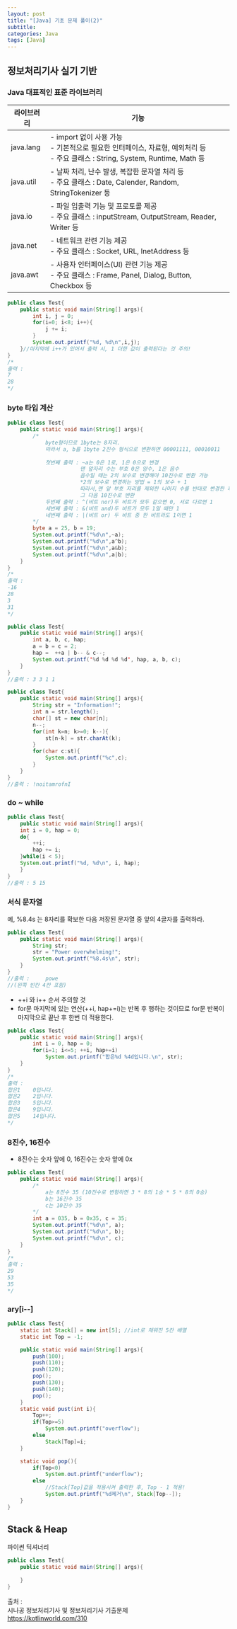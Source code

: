```yaml
---
layout: post
title: "[Java] 기초 문제 풀이(2)"
subtitle: 
categories: Java
tags: [Java]
--- 
```

## 정보처리기사 실기 기반  
### Java 대표적인 표준 라이브러리

| 라이브러리   | 기능
|  ------   | -------
| java.lang | - import 없이 사용 가능<br>  - 기본적으로 필요한 인터페이스, 자료형, 예외처리 등 <br> - 주요 클래스 : String, System, Runtime, Math 등  
| java.util | - 날짜 처리, 난수 발생, 복잡한 문자열 처리 등  <br> - 주요 클래스 : Date, Calender, Random, StringTokenizer 등  
| java.io | - 파일 입출력 기능 및 프로토콜 제공 <br> - 주요 클래스 : inputStream, OutputStream, Reader, Writer 등
| java.net | - 네트워크 관련 기능 제공 <br> - 주요 클래스 : Socket, URL, InetAddress 등
|java.awt | - 사용자 인터페이스(UI) 관련 기능 제공 <br> - 주요 클래스 : Frame, Panel, Dialog, Button, Checkbox 등  





```JAVA
public class Test{
    public static void main(String[] args){
        int i, j = 0;
        for(i=0; i<8; i++){
            j += i;
        }
        System.out.printf("%d, %d\n",i,j);
    }//마지막에 i++가 있어서 출력 시, 1 더한 값이 출력된다는 것 주의!
}
/*
출력 :
7
28
*/
```


### byte 타입 계산
```JAVA
public class Test{
    public static void main(String[] args){
        /*
            byte형이므로 1byte는 8자리.
            따라서 a, b를 1byte 2진수 형식으로 변환하면 00001111, 00010011
            
            첫번째 출력 : ~a는 0은 1로, 1은 0으로 변경
                       맨 앞자리 수는 부호 0은 양수, 1은 음수
                       음수일 때는 2의 보수로 변경해야 10진수로 변환 가능
                       *2의 보수로 변경하는 방법 = 1의 보수 + 1
                       따라서,맨 앞 부호 자리를 제외한 나머지 수를 반대로 변경한 후, 1 더하기
                       그 다음 10진수로 변환
            두번째 출력 : ^(비트 nor)두 비트가 모두 같으면 0, 서로 다르면 1
            세번째 출력 : &(비트 and)두 비트가 모두 1일 때만 1
            네번째 출력 : |(비트 or) 두 비트 중 한 비트라도 1이면 1
        */
        byte a = 25, b = 19;
        System.out.printf("%d\n",~a); 
        System.out.printf("%d\n",a^b);
        System.out.printf("%d\n",a&b);
        System.out.printf("%d\n",a|b);
    }
}
/*
출력 :
-16
28
3
31
*/
```


```JAVA
public class Test{
    public static void main(String[] args){
        int a, b, c, hap;
        a = b = c = 2;
        hap =  ++a | b-- & c--;
        System.out.printf('%d %d %d %d', hap, a, b, c);     
    }
}
//출력 : 3 3 1 1
```


```JAVA
public class Test{
    public static void main(String[] args){
        String str = "Information!";
        int n = str.length();
        char[] st = new char[n];
        n--;
        for(int k=n; k>=0; k--){
            st[n-k] = str.charAt(k);
        }
        for(char c:st){
            System.out.printf("%c",c);
        }
    }
}
//출력 : !noitamrofnI
```


### do ~ while
```JAVA
public class Test{
    public static void main(String[] args){
    int i = 0, hap = 0;
    do{
        ++i;
        hap += i;
    }while(i < 5);
    System.out.printf("%d, %d\n", i, hap);
    }
}
//출력 : 5 15
```


### 서식 문자열
예, %8.4s 는 8자리를 확보한 다음 저장된 문자열 중 앞의 4글자를 출력하라. 
```JAVA
public class Test{
    public static void main(String[] args){
        String str;
        str = "Power overwhelming!";
        System.out.printf("%8.4s\n", str);
    }
}
//출력 :     powe
//(왼쪽 빈칸 4칸 포함)
```


* ++i 와 i++ 순서 주의할 것
* for문 마지막에 있는 연산(++i, hap+=i)는 반복 후 행하는 것이므로 for문 반복이 마지막으로 끝난 후 한번 더 적용한다.


```JAVA
public class Test{
    public static void main(String[] args){
        int i = 0, hap = 0;
        for(i=1; i<=5; ++i, hap+=i)
            System.out.printf("합은%d %4d입니다.\n", str);
    }
}
/*
출력 : 
합은1    0입니다.
합은2    2입니다.
합은3    5입니다.
합은4    9입니다.
합은5    14입니다.
*/
```


### 8진수, 16진수
* 8진수는 숫자 앞에 0, 16진수는 숫자 앞에 0x


```JAVA
public class Test{
    public static void main(String[] args){
        /*
            a는 8진수 35 (10진수로 변형하면 3 * 8의 1승 * 5 * 8의 0승)
            b는 16진수 35
            c는 10진수 35
        */
        int a = 035, b = 0x35, c = 35;
        System.out.printf("%d\n", a);
        System.out.printf("%d\n", b);
        System.out.printf("%d\n", c);
    }
}
/*
출력 :
29
53
35
*/
```

### ary[i--]
```JAVA
public class Test{
    static int Stack[] = new int[5]; //int로 채워진 5칸 배열
    static int Top = -1;

    public static void main(String[] args){
        push(100);
        push(110);
        push(120);
        pop();
        push(130);
        push(140);
        pop();   
    }
    static void pust(int i){
        Top++;
        if(Top>=5)
            System.out.printf("overflow");
        else
            Stack[Top]=i;
    }

    static void pop(){
        if(Top<0)
            System.out.printf("underflow");
        else
            //Stack[Top]값을 적용시켜 출력한 후, Top - 1 적용!
            System.out.printf("%d제거\n", Stack[Top--]);
    }
}
```


## Stack & Heap
파이썬 딕셔너리




```JAVA
public class Test{
    public static void main(String[] args){
        
    }
}
```




출처 :  
시나공 정보처리기사 및 정보처리기사 기출문제  
<https://kotlinworld.com/310>

